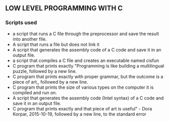 ## LOW LEVEL PROGRAMMING WITH C
### Scripts used
* a script that runs a C file through the preprocessor and save the result into another file.
* A script that runs a file but does not link it
* A script that generates the assembly code of a C code and save it in an output file.
* a script that compiles a C file and creates an executable named cisfun
* C program that prints exactly "Programming is like building a multilingual puzzle, followed by a new line.
* C program that prints exactly with proper grammar, but the outcome is a piece of art,, followed by a new line.
* C program that prints the size of various types on the computer it is compiled and run on.
* A script that generates the assembly code (Intel syntax) of a C code and save it in an output file.
* C program that prints exactly and that piece of art is useful" - Dora Korpar, 2015-10-19, followed by a new line, to the standard error
